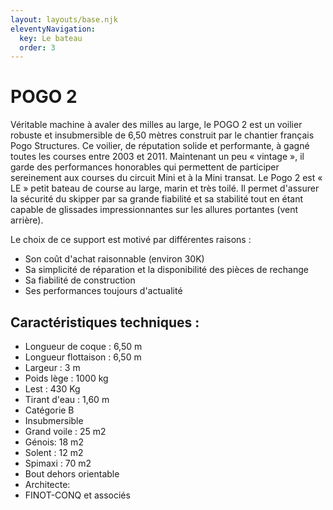 ```yaml
---
layout: layouts/base.njk
eleventyNavigation:
  key: Le bateau
  order: 3
---
```


# POGO 2


Véritable machine à avaler des milles au large, le POGO 2 est un voilier robuste et
insubmersible de 6,50 mètres construit par le chantier français Pogo Structures.
Ce voilier, de réputation solide et performante, à gagné toutes les courses entre
2003 et 2011. Maintenant un peu « vintage », il garde des performances
honorables qui permettent de participer sereinement aux courses du circuit Mini et
à la Mini transat.
Le Pogo 2 est « LE » petit bateau de course au large, marin et très toilé. Il permet
d'assurer la sécurité du skipper par sa grande fiabilité et sa stabilité tout en étant capable de glissades impressionnantes sur les allures portantes (vent arrière).

Le choix de ce support est motivé par différentes raisons :

- Son coût d'achat raisonnable (environ 30K)
- Sa simplicité de réparation et la disponibilité des pièces de rechange
- Sa fiabilité de construction
- Ses performances toujours d'actualité

## Caractéristiques techniques :

- Longueur de coque : 6,50 m
- Longueur flottaison : 6,50 m
- Largeur : 3 m
- Poids lège : 1000 kg
- Lest : 430 Kg
- Tirant d'eau : 1,60 m
- Catégorie B
- Insubmersible
- Grand voile : 25 m2
- Génois: 18 m2
- Solent : 12 m2
- Spimaxi : 70 m2
- Bout dehors orientable
- Architecte:
- FINOT-CONQ et associés
